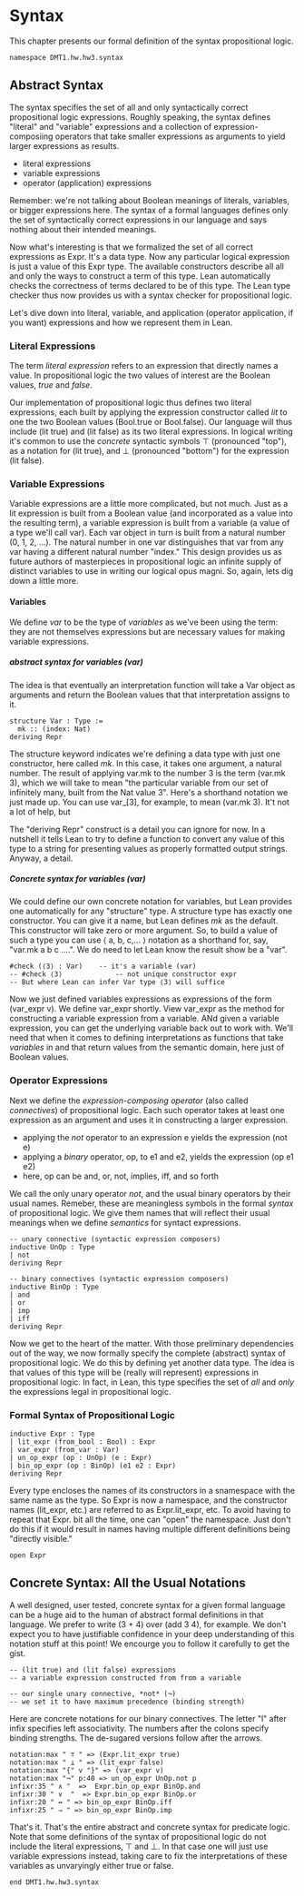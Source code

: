 # Syntax

This chapter presents our formal definition of the
syntax propositional logic.
```lean
namespace DMT1.hw.hw3.syntax
```



## Abstract Syntax

The syntax specifies the set of all and only syntactically
correct propositional logic expressions. Roughly speaking,
the syntax defines "literal" and "variable" expressions and
a collection of expression-composiing operators that take
smaller expressions as arguments to yield larger expressions
as results.

- literal expressions
- variable expressions
- operator (application) expressions

Remember: we're not talking about Boolean meanings of
literals, variables, or bigger expressions here. The
syntax of a formal languages defines only the set of
syntactically correct expressions in our language and
says nothing about their intended meanings.

Now what's interesting is that we formalized the set of
all correct expressions as Expr. It's a data type. Now
any particular logical expression is just a value of this
Expr type. The available constructors describe all all
and only the ways to construct a term of this type. Lean
automatically checks the correctness of terms declared to
be of this type. The Lean type checker thus now provides
us with a syntax checker for propositional logic.

Let's dive down into literal, variable, and application
(operator application, if you want) expressions and how
we represent them in Lean.

### Literal Expressions

The term *literal expression* refers to an expression
that directly names a value. In propositional logic the
two values of interest are the Boolean values, *true*
and *false*.

Our implementation of propositional logic thus defines
two literal expressions, each built by applying the
expression constructor called *lit* to one the two
Boolean values (Bool.true or Bool.false). Our language
will thus include (lit true) and (lit false) as its two
literal expressions. In logical writing it's common to
use the *concrete* syntactic symbols ⊤ (pronounced "top"),
as a notation   for (lit true), and ⊥ (pronounced "bottom")
for the expression (lit false).

### Variable Expressions

Variable expressions are a little more complicated, but
not much. Just as a lit expression is built from a Boolean
value (and incorporated as a value into the resulting term),
a variable expression is built from a variable (a value of
a type we'll call var). Each var object in turn is built
from a natural number (0, 1, 2, ...). The natural number
in one var distinguishes that var from any var having a
different natural number "index." This design provides us
as future authors of masterpieces in propositional logic
an infinite supply of distinct variables to use in writing
our logical opus magni. So, again, lets dig down a little
more.

#### Variables

We define *var* to be the type of *variables* as we've
been using the term: they are not themselves expressions
but are necessary values for making variable expressions.

##### abstract syntax for variables (var)

The idea is that eventually an interpretation function
will take a Var object as arguments and return the
Boolean values that that interpretation assigns to it.

```lean
structure Var : Type :=
  mk :: (index: Nat)
deriving Repr
```


The structure keyword indicates we're defining a data
type with just one constructor, here called *mk*. In this
case, it takes one argument, a natural number. The result
of applying var.mk to the number 3 is the term (var.mk 3),
which we will take to mean "the particular variable from
our set of infinitely many, built from the Nat value 3".
Here's a shorthand notation we just made up. You can use
var_[3], for example, to mean (var.mk 3). It't not a lot
of help, but

The "deriving Repr" construct is a detail you can ignore for
now. In a nutshell it tells Lean to try to define a function
to convert any value of this type to a string for presenting
values as properly formatted output strings. Anyway, a detail.



##### Concrete syntax for variables (var)

We could define our own concrete notation for variables,
but Lean provides one automatically for any "structure"
type. A structure type has exactly one constructor. You
can give it a name, but Lean defines *mk* as the default.
This constructor will take zero or more argument. So, to
build a value of such a type you can use ⟨ a, b, c,... ⟩
notation as a shorthand for, say, "var.mk a b c ....".
We do need to let Lean know the result show be a "var".
```lean
#check (⟨3⟩ : Var)    -- it's a variable (var)
-- #check ⟨3⟩             -- not unique constructor expr
-- But where Lean can infer Var type ⟨3⟩ will suffice
```


Now we just defined variables expressions as expressions
of the form (var_expr v). We define var_expr shortly. View
var_expr as the method for constructing a variable expression
from a variable. ANd given a variable expression, you can
get the underlying variable back out to work with. We'll
need that when it comes to defining interpretations as
functions that take *variables* in and that return values
from the semantic domain, here just of Boolean values.

### Operator Expressions

Next we define the *expression-composing operator* (also
called *connectives*) of propositional logic. Each such
operator takes at least one expression as an argument and
uses it in constructing a larger expression.

- applying the *not* operator to an expression e yields the expression (not e)
- applying a *binary* operator, op, to e1 and e2, yields the expression (op e1 e2)
- here, op can be and, or, not, implies, iff, and so forth

We call the only unary operator *not*, and the usual binary operators
by their usual names. Remeber, these are meaningless symbols in the formal
*syntax* of propositional logic. We give them names that will reflect their
usual meanings when we define *semantics* for syntact expressions.

```lean
-- unary connective (syntactic expression composers)
inductive UnOp : Type
| not
deriving Repr

-- binary connectives (syntactic expression composers)
inductive BinOp : Type
| and
| or
| imp
| iff
deriving Repr
```

Now we get to the heart of the matter. With those preliminary
dependencies out of the way, we now formally specify the complete
(abstract) syntax of propositional logic. We do this by defining
yet another data type. The idea is that values of this type will
be (really will represent) expressions in propositional logic. In
fact, in Lean, this type specifies the set of *all* and *only*
the expressions legal in propositional logic.

### Formal Syntax of Propositional Logic

```lean
inductive Expr : Type
| lit_expr (from_bool : Bool) : Expr
| var_expr (from_var : Var)
| un_op_expr (op : UnOp) (e : Expr)
| bin_op_expr (op : BinOp) (e1 e2 : Expr)
deriving Repr
```

Every type encloses the names of its constructors
in a snamespace with the same name as the type. So
Expr is now a namespace, and the constructor names
(lit_expr, etc.) are referred to as Expr.lit_expr,
etc. To avoid having to repeat that Expr. bit all
the time, one can "open" the namespace. Just don't
do this if it would result in names having multiple
different definitions being "directly visible."
```lean
open Expr
```



## Concrete Syntax: All the Usual Notations

A well designed, user tested, concrete syntax for a
given formal language can be a huge aid to the human
of abstract formal definitions in that language. We
prefer to write (3 + 4) over (add 3 4), for example.
We don't expect you to have justifiable confidence
in your deep understanding of this notation stuff at
this point! We encourge you to follow it carefully
to get the gist.

```lean
-- (lit true) and (lit false) expressions
-- a variable expression constructed from from a variable

-- our single unary connective, *not* (¬)
-- we set it to have maximum precedence (binding strength)
```

Here are concrete notations for our binary connectives.
The letter "l" after infix specifies left associativity.
The numbers after the colons specify binding strengths.
The de-sugared versions follow after the arrows.

```lean
notation:max " ⊤ " => (Expr.lit_expr true)
notation:max " ⊥ " => (lit_expr false)
notation:max "{" v "}" => (var_expr v)
notation:max "¬" p:40 => un_op_expr UnOp.not p
infixr:35 " ∧ "  =>  Expr.bin_op_expr BinOp.and
infixr:30 " ∨  "  => Expr.bin_op_expr BinOp.or
infixr:20 " ↔ " => bin_op_expr BinOp.iff
infixr:25 " ⇒ " => bin_op_expr BinOp.imp
```

That's it. That's the entire abstract and concrete
syntax for predicate logic. Note that some definitions
of the syntax of propositional logic do not include the
literal expressions, ⊤ and ⊥. In that case one will just
use variable expressions instead, taking care to fix the
interpretations of these variables as unvaryingly either
true or false.

```lean
end DMT1.hw.hw3.syntax
```
